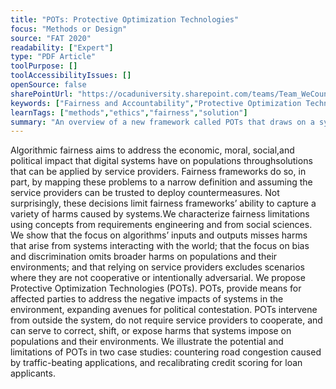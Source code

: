 ```yaml
---
title: "POTs: Protective Optimization Technologies"
focus: "Methods or Design"
source: "FAT 2020"
readability: ["Expert"]
type: "PDF Article"
toolPurpose: []
toolAccessibilityIssues: []
openSource: false
sharePointUrl: "https://ocaduniversity.sharepoint.com/teams/Team_WeCount/Shared%20Documents/Resources%20and%20Tools/Literature%20(curated)/Protective%20Optimization%20Technologies.pdf"
keywords: ["Fairness and Accountability","Protective Optimization Technologie"]
learnTags: ["methods","ethics","fairness","solution"]
summary: "An overview of a new framework called POTs that draws on a systems framework to manage harms rather than using the fairness framework.  "
---
```

Algorithmic fairness aims to address the economic, moral, social,and political impact that digital systems have on populations throughsolutions that can be applied by service providers. Fairness frameworks do so, in part, by mapping these problems to a narrow definition and assuming the service providers can be trusted to deploy countermeasures. Not surprisingly, these decisions limit fairness frameworks’ ability to capture a variety of harms caused by systems.We characterize fairness limitations using concepts from requirements engineering and from social sciences. We show that the focus on algorithms’ inputs and outputs misses harms that arise from systems interacting with the world; that the focus on bias and discrimination omits broader harms on populations and their environments; and that relying on service providers excludes scenarios where they are not cooperative or intentionally adversarial. We propose Protective Optimization Technologies (POTs). POTs, provide means for affected parties to address the negative impacts of systems in the environment, expanding avenues for political contestation. POTs intervene from outside the system, do not require service providers to cooperate, and can serve to correct, shift, or expose harms that systems impose on populations and their environments. We illustrate the potential and limitations of POTs in two case studies: countering road congestion caused by traffic-beating applications, and recalibrating credit scoring for loan applicants.
